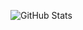 ![GitHub Stats](https://github-readme-stats.vercel.app/api?username=Stefanalesi&show_icons=true&theme=radical)

